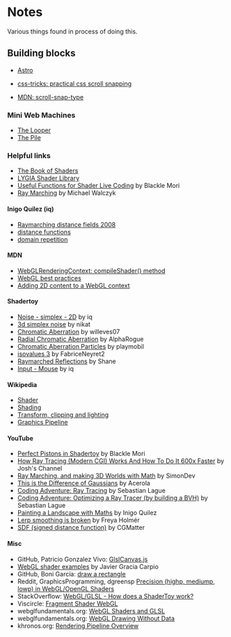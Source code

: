 # Notes

Various things found in process of doing this.

## Building blocks

- [Astro](https://astro.build/)

- [css-tricks: practical css scroll snapping](https://css-tricks.com/practical-css-scroll-snapping/)
- [MDN: scroll-snap-type](https://developer.mozilla.org/en-US/docs/Web/CSS/scroll-snap-type)

### Mini Web Machines

- [The Looper](https://www.youtube.com/watch?v=vwgihljM2e4)
- [The Pile](https://www.youtube.com/watch?v=6qpEOBkDr88)

### Helpful links

- [The Book of Shaders](https://thebookofshaders.com/)
- [LYGIA Shader Library](https://lygia.xyz/)
- [Useful Functions for Shader Live Coding](https://suricrasia.online/blog/shader-functions/) by Blackle Mori
- [Ray Marching](https://michaelwalczyk.com/blog-ray-marching.html) by Michael Walczyk

#### Inigo Quilez (iq)

- [Raymarching distance fields 2008](https://iquilezles.org/articles/raymarchingdf/)
- [distance functions](https://iquilezles.org/articles/distfunctions/)
- [domain repetition](https://iquilezles.org/articles/sdfrepetition/)

#### MDN

- [WebGLRenderingContext: compileShader() method](https://developer.mozilla.org/en-US/docs/Web/API/WebGLRenderingContext/compileShader)
- [WebGL best practices](https://developer.mozilla.org/en-US/docs/Web/API/WebGL_API/WebGL_best_practices)
- [Adding 2D content to a WebGL context](https://developer.mozilla.org/en-US/docs/Web/API/WebGL_API/Tutorial/Adding_2D_content_to_a_WebGL_context)

#### Shadertoy

- [Noise - simplex - 2D](https://www.shadertoy.com/view/Msf3WH) by iq
- [3d simplex noise](https://www.shadertoy.com/view/XsX3zB) by nikat
- [Chromatic Aberration](https://www.shadertoy.com/view/Dsyczt) by willeves07
- [Radial Chromatic Aberration](https://www.shadertoy.com/view/lt3yWM) by AlphaRogue
- [Chromatic Aberration Particles](https://www.shadertoy.com/view/ftSXWt) by playmobil
- [isovalues 3](https://www.shadertoy.com/view/ldfczS) by FabriceNeyret2
- [Raymarched Reflections](https://www.shadertoy.com/view/4dt3zn) by Shane
- [Input - Mouse](https://www.shadertoy.com/view/Mss3zH) by iq

#### Wikipedia

- [Shader](https://en.wikipedia.org/wiki/Shader)
- [Shading](https://en.wikipedia.org/wiki/Shading)
- [Transform, clipping and lighting ](https://en.wikipedia.org/wiki/Transform,_clipping,_and_lighting)
- [Graphics Pipeline](https://en.wikipedia.org/wiki/Graphics_pipeline)

#### YouTube

- [Perfect Pistons in Shadertoy](https://www.youtube.com/watch?v=I8fmkLK1OKg) by Blackle Mori
- [How Ray Tracing (Modern CGI) Works And How To Do It 600x Faster](https://www.youtube.com/watch?v=gsZiJeaMO48&) by Josh's Channel
- [Ray Marching, and making 3D Worlds with Math](https://www.youtube.com/watch?v=BNZtUB7yhX4) by SimonDev
- [This is the Difference of Gaussians](https://www.youtube.com/watch?v=5EuYKEvugLU) by Acerola
- [Coding Adventure: Ray Tracing](https://www.youtube.com/watch?v=Qz0KTGYJtUk) by Sebastian Lague
- [Coding Adventure: Optimizing a Ray Tracer (by building a BVH)](https://www.youtube.com/watch?v=C1H4zIiCOaI) by Sebastian Lague
- [Painting a Landscape with Maths](https://www.youtube.com/watch?v=BFld4EBO2RE) by Inigo Quilez
- [Lerp smoothing is broken](https://www.youtube.com/watch?v=LSNQuFEDOyQ) by Freya Holmér
- [SDF (signed distance function)](https://www.youtube.com/watch?v=LyQWZRfWotQ) by CGMatter

#### Misc

- GitHub, Patricio Gonzalez Vivo: [GlslCanvas.js](https://github.com/patriciogonzalezvivo/glslCanvas/blob/master/src/GlslCanvas.js)
- [WebGL shader examples](https://webgl-shaders.com/) by Javier Gracia Carpio
- GitHub, Boni García: [draw a rectangle](https://github.com/bonigarcia/webgl-examples/blob/master/basic_concepts/draw-a-rectangle.html)
- Reddit, GraphicsProgramming, dgreensp [Precision (highp, mediump, lowp) in WebGL/OpenGL Shaders](https://www.reddit.com/r/GraphicsProgramming/comments/104q9ww/precision_highp_mediump_lowp_in_webglopengl/)
- StackOverflow: [WebGL/GLSL - How does a ShaderToy work?](https://stackoverflow.com/questions/19449590/webgl-glsl-how-does-a-shadertoy-work)
- Viscircle: [Fragment Shader WebGL](https://viscircle.de/how-to-play-around-with-fragment-shaders-in-webgl/?lang=en)
- webglfundamentals.org: [WebGL Shaders and GLSL](https://webglfundamentals.org/webgl/lessons/webgl-shaders-and-glsl.html)
- webglfundamentals.org: [WebGL Drawing Without Data](https://webglfundamentals.org/webgl/lessons/webgl-drawing-without-data.html)
- khronos.org: [Rendering Pipeline Overview](https://www.khronos.org/opengl/wiki/Rendering_Pipeline_Overview)
